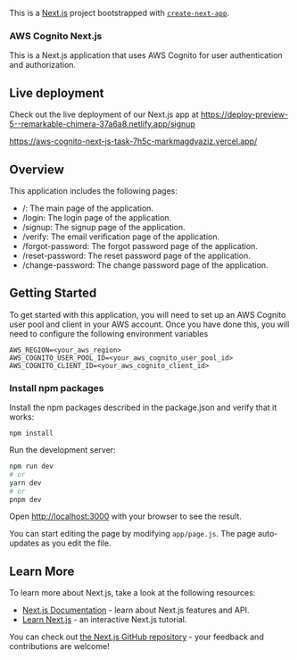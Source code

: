 This is a [Next.js](https://nextjs.org/) project bootstrapped with [`create-next-app`](https://github.com/vercel/next.js/tree/canary/packages/create-next-app).

### AWS Cognito Next.js

This is a Next.js application that uses AWS Cognito for user authentication and authorization.
## Live deployment
Check out the live deployment of our Next.js app at
<a href="https://deploy-preview-5--remarkable-chimera-37a6a8.netlify.app/signup">https://deploy-preview-5--remarkable-chimera-37a6a8.netlify.app/signup</a>

<a href="https://aws-cognito-next-js-task-7h5c-markmagdyaziz.vercel.app/">https://aws-cognito-next-js-task-7h5c-markmagdyaziz.vercel.app/</a>
## Overview
This application includes the following pages:
* /: The main page of the application.
* /login: The login page of the application.
* /signup: The signup page of the application.
* /verify: The email verification page of the application.
* /forgot-password: The forgot password page of the application.
* /reset-password: The reset password page of the application.
* /change-password: The change password page of the application.

## Getting Started
To get started with this application, you will need to set up an AWS Cognito user pool and client in your AWS account. Once you have done this, you will need to configure the following environment variables

```shell
AWS_REGION=<your_aws_region>
AWS_COGNITO_USER_POOL_ID=<your_aws_cognito_user_pool_id>
AWS_COGNITO_CLIENT_ID=<your_aws_cognito_client_id>
```
### Install npm packages
Install the npm packages described in the package.json and verify that it works:

```shell
npm install
```

Run the development server:

```bash
npm run dev
# or
yarn dev
# or
pnpm dev
```

Open [http://localhost:3000](http://localhost:3000) with your browser to see the result.

You can start editing the page by modifying `app/page.js`. The page auto-updates as you edit the file.

## Learn More

To learn more about Next.js, take a look at the following resources:

- [Next.js Documentation](https://nextjs.org/docs) - learn about Next.js features and API.
- [Learn Next.js](https://nextjs.org/learn) - an interactive Next.js tutorial.

You can check out [the Next.js GitHub repository](https://github.com/vercel/next.js/) - your feedback and contributions are welcome!

